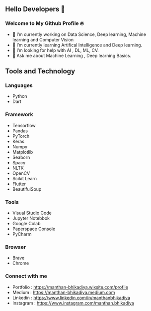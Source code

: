 ## Hello Developers 🧠
### Welcome to My Github Profile 🔥

- 🔭 I’m currently working on Data Science, Deep learning, Machine learning and Computer Vision
- 🌱 I’m currently learning Artifical Intelligence and Deep learning.
- 🤔 I’m looking for help with AI , DL, ML, CV.
- 💬 Ask me about Machine Learning , Deep learning Basics.

## Tools and Technology

### Languages
- Python
- Dart

### Framework
- Tensorflow
- Pandas
- PyTorch
- Keras
- Numpy
- Matplotlib
- Seaborn
- Spacy
- NLTK
- OpenCV
- Scikit Learn
- Flutter
- BeautifulSoup

### Tools
- Visual Studio Code
- Jupyter Notebbok
- Google Colab
- Paperspace Console
- PyCharm

### Browser
- Brave
- Chrome

### Connect with me
- Portfolio : https://manthan-bhikadiya.wixsite.com/profile
- Medium    : https://manthan-bhikadiya.medium.com
- Linkedin  : https://www.linkedin.com/in/manthanbhikadiya
- Instagram : https://www.instagram.com/manthan.bhikadiya




